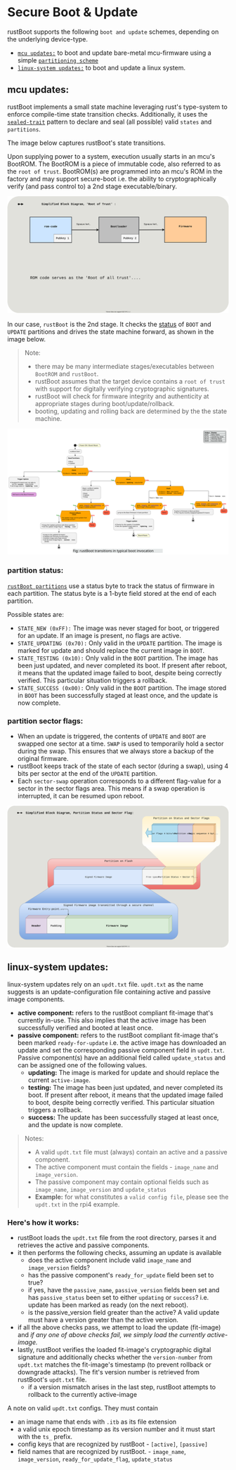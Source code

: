 # Secure Boot & Update

rustBoot supports the following `boot and update` schemes, depending on the underlying device-type.
- [`mcu updates:`](#mcu-updates) to boot and update bare-metal mcu-firmware using a simple [`partitioning scheme`](./partitions.md#micro-controller-partitions)
- [`linux-system updates:`](#linux-system-updates) to boot and update a linux system.

## mcu updates:

rustBoot implements a small state machine leveraging rust's type-system to enforce compile-time state transition checks. Additionally, it uses the [`sealed-trait`](https://rust-lang.github.io/api-guidelines/future-proofing.html) pattern to declare and seal (all possible) valid `states` and `partitions`. 

The image below captures rustBoot's state transitions.

Upon supplying power to a system, execution usually starts in an mcu's BootROM. The BootROM is a piece of immutable code, also referred to as the `root of trust`. BootROM(s) are programmed into an mcu's ROM in the factory and may support secure-boot i.e. the ability to cryptographically verify (and pass control to) a 2nd stage executable/binary.

[![State Diagram](https://github.com/imrank03/rustBoot-book-diagrams/blob/main/bootrom.svg?raw=true "Simplified Block Diagram, 'Root of trust':")](https://github.com/imrank03/rustBoot-book-diagrams/blob/main/bootrom.svg?raw=true)

In our case, `rustBoot` is the 2nd stage. It checks the [status](./secure_boot_update.md#partition-status) of `BOOT` and `UPDATE` partitions and drives the state machine forward, as shown in the image below.

> Note:
> - there may be many intermediate stages/executables between `BootROM` and `rustBoot`. 
> - rustBoot assumes that the target device contains a `root of trust` with support for digitally verifying cryptographic signatures. 
> - rustBoot will check for firmware integrity and authenticity at appropriate stages during boot/update/rollback.
> - booting, updating and rolling back are determined by the the state machine.

[![State Diagram](https://github.com/UdayakumarHidakal/RustBoot-state-diagrams/blob/main/rustBoot_State_Diagram.svg?raw=true "State diagram for rustBoot")](https://github.com/UdayakumarHidakal/RustBoot-state-diagrams/blob/main/rustBoot_State_Diagram.svg?raw=true)

### partition status:

[`rustBoot partitions`](./partitions.md#micro-controller-partitions) use a status byte to track the status of firmware in each partition. The status byte is a 1-byte field stored at the end of each partition. 

Possible states are:

- `STATE_NEW (0xFF):` The image was never staged for boot, or triggered for an update. If an image is present, no flags are active.
- `STATE_UPDATING (0x70):` Only valid in the `UPDATE` partition. The image is marked for update and should replace the current image in `BOOT`.
- `STATE_TESTING (0x10):` Only valid in the `BOOT` partition. The image has been just updated, and never completed its boot. If present after reboot, it means that the updated image failed to boot, despite being correctly verified. This particular situation triggers a rollback.
- `STATE_SUCCESS (0x00):` Only valid in the `BOOT` partition. The image stored in `BOOT` has been successfully staged at least once, and the update is now complete.

### partition sector flags:

- When an update is triggered, the contents of `UPDATE` and `BOOT` are swapped one sector at a time. `SWAP` is used to temporarily hold a sector during the swap. This ensures that we always store a backup of the original firmware. 
- rustBoot keeps track of the state of each sector (during a swap), using 4 bits per sector at the end of the `UPDATE` partition. 
- Each `sector-swap` operation corresponds to a different flag-value for a sector in the sector flags area. This means if a swap operation is interrupted, it can be resumed upon reboot.

[![State Diagram](https://github.com/imrank03/rustBoot-book-diagrams/blob/main/partion_and_sector_flags.svg?raw=true "Simplified Block Diagram, Partition Status and Sector Flags:")](https://github.com/imrank03/rustBoot-book-diagrams/blob/main/partion_and_sector_flags.svg?raw=true)

## linux-system updates:

linux-system updates rely on an `updt.txt` file. `updt.txt` as the name suggests is an update-configuration file containing active and passive image components.

- **active component:** refers to the rustBoot compliant fit-image that's currently in-use. This also implies that the active image has been successfully verified and booted at least once.
- **passive component:** refers to the rustBoot compliant fit-image that's been marked `ready-for-update` i.e. the active image has downloaded an update and set the corresponding passive component field in `updt.txt`. Passive component(s) have an additional field called `update_status` and can be assigned one of the following values.
    - **updating:** The image is marked for update and should replace the current `active-image`.
    - **testing:** The image has been just updated, and never completed its boot. If present after reboot, it means that the updated image failed to boot, despite being correctly verified. This particular situation triggers a rollback.
    - **success:** The update has been successfully staged at least once, and the update is now complete. 

> Notes:
> - A valid `updt.txt` file must (always) contain an active and a passive component.
> - The active component must contain the fields - `image_name` and `image_version`.
> - The passive component may contain optional fields such as `image_name`, `image_version` and `update_status` 
> - **Example:** for what constitutes a `valid config file`, please see the `updt.txt` in the rpi4 example.

### Here's how it works:

- rustBoot loads the `updt.txt` file from the root directory, parses it and retrieves the active and passive components.
- it then performs the following checks, assuming an update is available
    - does the active component include valid `image_name` and `image_version` fields?
    - has the passive component's `ready_for_update` field been set to true?
    - if yes, have the `passive_name`, `passive_version` fields been set and has `passive_status` been set to either `updating` or `success`? i.e. update has been marked as ready (on the next reboot). 
    - is the passive_version field greater than the active? A valid update must have a version greater than the active version.
- if all the above checks pass, we attempt to load the update (fit-image) and *if any one of above checks fail, we simply load the currently active-image.*
- lastly, rustBoot verifies the loaded fit-image's cryptographic digital signature and additionally checks whether the `version-number` from `updt.txt` matches the fit-image's timestamp (to prevent rollback or downgrade attacks). The fit's version number is retrieved from rustBoot's `updt.txt` file.
    - if a version mismatch arises in the last step, rustBoot attempts to rollback to the currently active-image

A note on valid `updt.txt` configs. They must contain 
- an image name that ends with `.itb` as its file extension
- a valid unix epoch timestamp as its version number and it must start with the `ts_` prefix.
- config keys that are recognized by rustBoot - `[active]`, `[passive]`
- field names that are recognized by rustBoot. - `image_name`, `image_version`, `ready_for_update_flag`, `update_status` 
